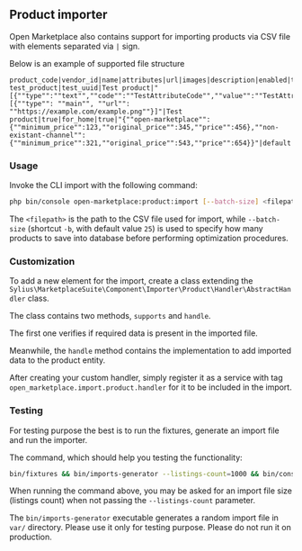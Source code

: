 ## Product importer

Open Marketplace also contains support for importing products via CSV file with elements separated via `|` sign.

Below is an example of supported file structure
```csv
product_code|vendor_id|name|attributes|url|images|description|enabled|taxon_code|auto_verify|prices|shipping_category
test_product|test_uuid|Test product|"[{""type"":""text"",""code"":""TestAttributeCode"",""value"":""TestAttributeValue""}]"|https://example.com|"[{""type"": ""main"", ""url"": ""https://example.com/example.png""}]"|Test product|true|for_home|true|"{""open-marketplace"":{""minimum_price"":123,""original_price"":345,""price"":456},""non-existant-channel"":{""minimum_price"":321,""original_price"":543,""price"":654}}"|default
```

### Usage

Invoke the CLI import with the following command:
```bash
php bin/console open-marketplace:product:import [--batch-size] <filepath>
```

The `<filepath>` is the path to the CSV file used for import, while `--batch-size` (shortcut `-b`, with default value `25`) is used to specify how many products to save into database before performing optimization procedures.

### Customization

To add a new element for the import, create a class extending the `Sylius\MarketplaceSuite\Component\Importer\Product\Handler\AbstractHandler` class.

The class contains two methods, `supports` and `handle`.

The first one verifies if required data is present in the imported file.

Meanwhile, the `handle` method contains the implementation to add imported data to the product entity.

After creating your custom handler, simply register it as a service with tag `open_marketplace.import.product.handler` for it to be included in the import.

### Testing

For testing purpose the best is to run the fixtures, generate an import file and run the importer.

The command, which should help you testing the functionality:

```bash
bin/fixtures && bin/imports-generator --listings-count=1000 && bin/console open-marketplace:product:import --batch-size=100 var/products.csv
```

When running the command above, you may be asked for an import file size (listings count) when not passing the `--listings-count` parameter.

The `bin/imports-generator` executable generates a random import file in `var/` directory. Please use it only for testing purpose. Please do not run it on production. 
